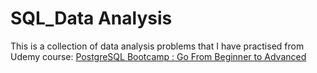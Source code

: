# SQL_Data Analysis

This is a collection of data analysis problems that I have practised 
from Udemy course: [PostgreSQL Bootcamp : Go From Beginner to Advanced](https://www.udemy.com/share/103ZWO3@cDCySdaaointMIsTVOlfRWng81t6vJRlF2Jx1Rsnqdz8iJEwqNS7Z6RuQL8dvIpyeg==/)


